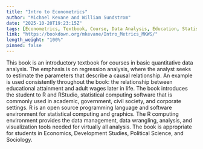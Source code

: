 ```yaml
---
title: "Intro to Econometrics"
author: "Michael Kevane and William Sundstrom"
date: "2025-10-20T19:23:15Z"
tags: [Econometrics, Textbook, Course, Data Analysis, Education, Statistical Computing, Visualization]
link: "https://bookdown.org/mkevane/Intro_Metrics_MKWS/"
length_weight: "100%"
pinned: false
---
```


This book is an introductory textbook for courses in basic quantitative data analysis. The emphasis is on regression analysis, where the analyst seeks to estimate the parameters that describe a causal relationship. An example is used consistently throughout the book: the relationship between educational attainment and adult wages later in life. The book introduces the student to R and RStudio, statistical computing software that is commonly used in academic, government, civil society, and corporate settings. R is an open source programming language and software environment for statistical computing and graphics. The R computing environment provides the data management, data wrangling, analysis, and visualization tools needed for virtually all analysis. The book is appropriate for students in Economics, Development Studies, Political Science, and Sociology.
